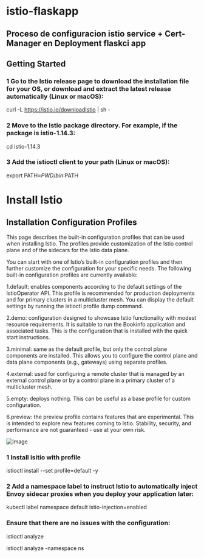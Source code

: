 # istio-flaskapp

## Proceso de configuracion istio service + Cert-Manager en Deployment flaskci app 

## Getting Started


### 1 Go to the Istio release page to download the installation file for your OS, or download and extract the latest release automatically (Linux or macOS):

curl -L https://istio.io/downloadIstio | sh -

### 2 Move to the Istio package directory. For example, if the package is istio-1.14.3:

cd istio-1.14.3

### 3 Add the istioctl client to your path (Linux or macOS):

export PATH=$PWD/bin:$PATH


# Install Istio

## Installation Configuration Profiles

This page describes the built-in configuration profiles that can be used when installing Istio. The profiles provide customization of the Istio control plane and of the sidecars for the Istio data plane.

You can start with one of Istio’s built-in configuration profiles and then further customize the configuration for your specific needs. The following built-in configuration profiles are currently available:

1.default: enables components according to the default settings of the IstioOperator API. This profile is recommended for production deployments and for primary clusters in a multicluster mesh. You can display the default settings by running the istioctl profile dump command.

2.demo: configuration designed to showcase Istio functionality with modest resource requirements. It is suitable to run the Bookinfo application and associated tasks. This is the configuration that is installed with the quick start instructions.

3.minimal: same as the default profile, but only the control plane components are installed. This allows you to configure the control plane and data plane components (e.g., gateways) using separate profiles.

4.external: used for configuring a remote cluster that is managed by an external control plane or by a control plane in a primary cluster of a multicluster mesh.

5.empty: deploys nothing. This can be useful as a base profile for custom configuration.

6.preview: the preview profile contains features that are experimental. This is intended to explore new features coming to Istio. Stability, security, and performance are not guaranteed - use at your own risk.

![image](https://user-images.githubusercontent.com/66542754/183929719-12c6b391-bd52-469d-8972-eb50e94c13e3.png)


### 1 Install isitio with profile

istioctl install --set profile=default -y


### 2 Add a namespace label to instruct Istio to automatically inject Envoy sidecar proxies when you deploy your application later:

kubectl label namespace default istio-injection=enabled

### Ensure that there are no issues with the configuration:

istioctl analyze 

istioctl analyze -namespace ns
